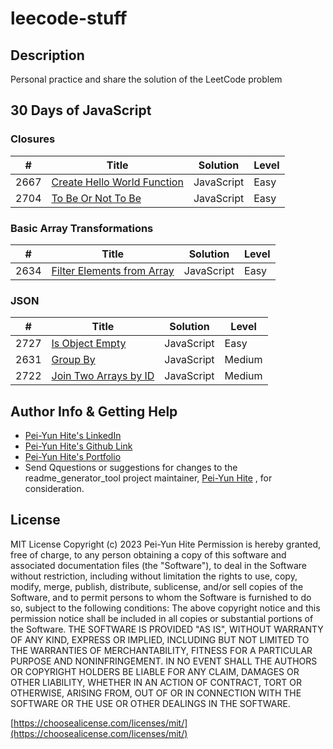 # leecode-stuff

## Description

Personal practice and share the solution of the LeetCode problem


## 30 Days of JavaScript

### Closures

| #  | Title | Solution | Level |
| ------------- | ------------- | ------------- | -------------|
| 2667  | [Create Hello World Function](https://leetcode.com/problems/create-hello-world-function/?envType=study-plan-v2&envId=30-days-of-javascript) | JavaScript | Easy|
| 2704 | [To Be Or Not To Be](https://leetcode.com/problems/to-be-or-not-to-be/?envType=study-plan-v2&envId=30-days-of-javascript) | JavaScript | Easy|

### Basic Array Transformations
| #  | Title | Solution | Level |
| ------------- | ------------- | ------------- | -------------|
|2634 | [Filter Elements from Array](https://leetcode.com/problems/filter-elements-from-array/)| JavaScript | Easy|

### JSON
| #  | Title | Solution | Level |
| ------------- | ------------- | ------------- | -------------|
|2727 | [Is Object Empty](https://leetcode.com/problems/is-object-empty/description/?envType=study-plan-v2&envId=30-days-of-javascript)|JavaScript|Easy|
|2631 | [Group By](https://leetcode.com/problems/group-by/?envType=study-plan-v2&envId=30-days-of-javascript)| JavaScript | Medium|
| 2722  | [Join Two Arrays by ID](https://leetcode.com/problems/join-two-arrays-by-id/?envType=study-plan-v2&envId=30-days-of-javascript) | JavaScript | Medium |

## Author Info & Getting Help

- [Pei-Yun Hite's LinkedIn](https://www.linkedin.com/in/peiyunhite/)
- [Pei-Yun Hite's Github Link](https://github.com/ollyhite)
- [Pei-Yun Hite's Portfolio](https://www.peiyunhite.com/)
- Send Qquestions or suggestions for changes to the readme_generator_tool project maintainer, [Pei-Yun Hite](mailto:ollyhite8520@gmail.com?subject=[GitHub]%20employee_organizer%20) , for consideration.

## License

MIT License
Copyright (c) 2023 Pei-Yun Hite
Permission is hereby granted, free of charge, to any person obtaining a copy of this software and associated documentation files (the "Software"), to deal in the Software without restriction, including without limitation the rights to use, copy, modify, merge, publish, distribute, sublicense, and/or sell copies of the Software, and to permit persons to whom the Software is furnished to do so, subject to the following conditions:
The above copyright notice and this permission notice shall be included in all copies or substantial portions of the Software.
THE SOFTWARE IS PROVIDED "AS IS", WITHOUT WARRANTY OF ANY KIND, EXPRESS OR IMPLIED, INCLUDING BUT NOT LIMITED TO THE WARRANTIES OF MERCHANTABILITY, FITNESS FOR A PARTICULAR PURPOSE AND NONINFRINGEMENT. IN NO EVENT SHALL THE AUTHORS OR COPYRIGHT HOLDERS BE LIABLE FOR ANY CLAIM, DAMAGES OR OTHER LIABILITY, WHETHER IN AN ACTION OF CONTRACT, TORT OR OTHERWISE, ARISING FROM, OUT OF OR IN CONNECTION WITH THE SOFTWARE OR THE USE OR OTHER DEALINGS IN THE SOFTWARE.

[https://choosealicense.com/licenses/mit/](https://choosealicense.com/licenses/mit/)
